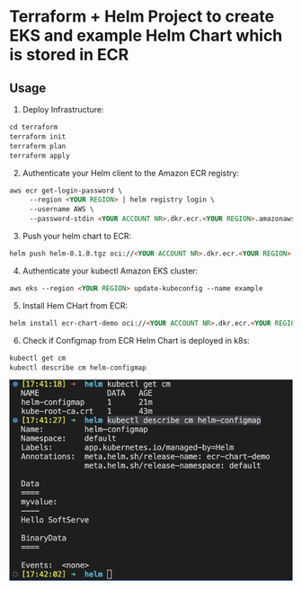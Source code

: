 # Terraform + Helm Project to create EKS and example Helm Chart which is stored in ECR

## Usage

1. Deploy Infrastructure:

```md
cd terraform
terraform init
terraform plan
terraform apply
```

2. Authenticate your Helm client to the Amazon ECR registry:

```md
aws ecr get-login-password \
     --region <YOUR REGION> | helm registry login \
     --username AWS \
     --password-stdin <YOUR ACCOUNT NR>.dkr.ecr.<YOUR REGION>.amazonaws.com
```

3. Push your helm chart to ECR:
```md
helm push helm-0.1.0.tgz oci://<YOUR ACCOUNT NR>.dkr.ecr.<YOUR REGION>.amazonaws.com/
```

4. Authenticate your kubectl Amazon EKS cluster:
```md
aws eks --region <YOUR REGION> update-kubeconfig --name example
```

5. Install Hem CHart from ECR:
```md
helm install ecr-chart-demo oci://<YOUR ACCOUNT NR>.dkr.ecr.<YOUR REGION>.amazonaws.com/helm --version 0.1.0
```

6. Check if Configmap from ECR Helm Chart is deployed in k8s:
```md
kubectl get cm
kubectl describe cm helm-configmap
```

![CM](https://raw.githubusercontent.com/HubGab-Git/eks_helm/main/screen.png)